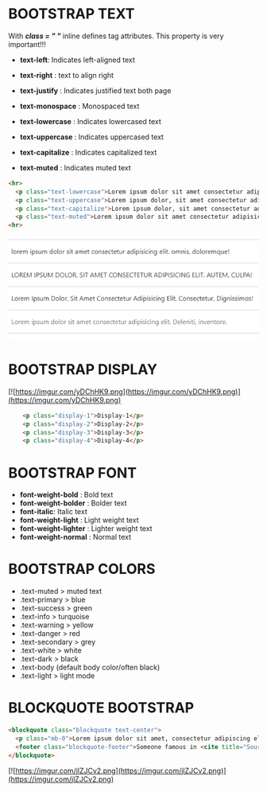 # BOOTSTRAP TEXT 
With ***class = " "***  inline defines tag attributes. This property is very important!!!
- **text-left**: Indicates left-aligned text	
- **text-right** : text to align right
- **text-justify** : Indicates justified text both page	


- **text-monospace** : Monospaced text 


- **text-lowercase** : Indicates lowercased text	
- **text-uppercase** : Indicates uppercased text
- **text-capitalize** : Indicates capitalized text
- **text-muted** : Indicates muted text

```html
<hr>
  <p class="text-lowercase">Lorem ipsum dolor sit amet consectetur adipisicing elit. Omnis, doloremque!</p><hr>
  <p class="text-uppercase">Lorem ipsum dolor, sit amet consectetur adipisicing elit. Autem, culpa!</p><hr>
  <p class="text-capitalize">Lorem ipsum dolor, sit amet consectetur adipisicing elit. Consectetur, dignissimos!</p><hr>
  <p class="text-muted">Lorem ipsum dolor sit amet consectetur adipisicing elit. Deleniti, inventore.</p>
<hr>
```
[![./images/text-property1.png](./images/text-property1.png)](./images/text-property1.png)

# BOOTSTRAP DISPLAY
[![https://imgur.com/yDChHK9.png](https://imgur.com/yDChHK9.png)](https://imgur.com/yDChHK9.png)
```HTML
    <p class="display-1">Display-1</p>
    <p class="display-2">Display-2</p>
    <p class="display-3">Display-3</p>
    <p class="display-4">Display-4</p>
```

# BOOTSTRAP FONT
- **font-weight-bold** :	Bold text	
- **font-weight-bolder** :	Bolder text	
- **font-italic**:	Italic text	
- **font-weight-light** :	Light weight text	
- **font-weight-lighter** :	Lighter weight text	
- **font-weight-normal** :	Normal text


# BOOTSTRAP COLORS
- .text-muted > muted text
- .text-primary > blue
- .text-success > green
- .text-info > turquoise
- .text-warning > yellow
- .text-danger > red
- .text-secondary > grey
- .text-white > white
- .text-dark > black
- .text-body (default body color/often black) 
- .text-light > light mode


# BLOCKQUOTE BOOTSTRAP
```HTML
<blockquote class="blockquote text-center">
  <p class="mb-0">Lorem ipsum dolor sit amet, consectetur adipiscing elit. Integer posuere erat a ante.</p>
  <footer class="blockquote-footer">Someone famous in <cite title="Source Title">Source Title</cite></footer>
</blockquote>
```

[![https://imgur.com/jlZJCv2.png](https://imgur.com/jlZJCv2.png)](https://imgur.com/jlZJCv2.png)



